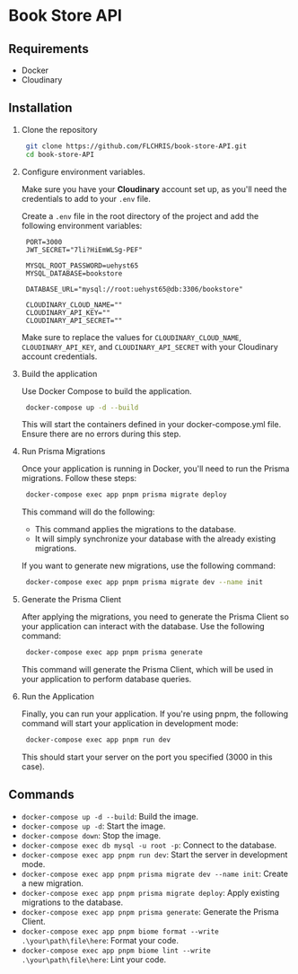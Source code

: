 # Book Store API

## Requirements

- Docker
- Cloudinary

## Installation

1. Clone the repository
   ```bash
    git clone https://github.com/FLCHRIS/book-store-API.git
    cd book-store-API
   ```
2. Configure environment variables.
   
   Make sure you have your **Cloudinary** account set up, as you'll need the credentials to add to your `.env` file.

   Create a `.env` file in the root directory of the project and add the following environment variables:
   ```env
    PORT=3000
    JWT_SECRET="7li?HiEmWLSg-PEF"

    MYSQL_ROOT_PASSWORD=uehyst65
    MYSQL_DATABASE=bookstore

    DATABASE_URL="mysql://root:uehyst65@db:3306/bookstore"

    CLOUDINARY_CLOUD_NAME=""
    CLOUDINARY_API_KEY=""
    CLOUDINARY_API_SECRET=""
   ```
   Make sure to replace the values for `CLOUDINARY_CLOUD_NAME`, `CLOUDINARY_API_KEY`, and `CLOUDINARY_API_SECRET` with your Cloudinary account credentials.

3. Build the application

   Use Docker Compose to build the application.
   ```bash
    docker-compose up -d --build
   ```
   This will start the containers defined in your docker-compose.yml file. Ensure there are no errors during this step.

4. Run Prisma Migrations

   Once your application is running in Docker, you'll need to run the Prisma migrations. Follow these steps:
   ```bash
    docker-compose exec app pnpm prisma migrate deploy
   ```
   This command will do the following:

   - This command applies the migrations to the database.
   - It will simply synchronize your database with the already existing migrations.

   If you want to generate new migrations, use the following command:
   ```bash
    docker-compose exec app pnpm prisma migrate dev --name init
   ```

5. Generate the Prisma Client

   After applying the migrations, you need to generate the Prisma Client so your application can interact with the database. Use the following command:
   ```bash
    docker-compose exec app pnpm prisma generate
   ```
   This command will generate the Prisma Client, which will be used in your application to perform database queries.

6. Run the Application

   Finally, you can run your application. If you're using pnpm, the following command will start your application in development mode:
   ```bash
    docker-compose exec app pnpm run dev
   ```
   This should start your server on the port you specified (3000 in this case).

## Commands

- `docker-compose up -d --build`: Build the image.
- `docker-compose up -d`: Start the image.
- `docker-compose down`: Stop the image.
- `docker-compose exec db mysql -u root -p`: Connect to the database.
- `docker-compose exec app pnpm run dev`: Start the server in development mode.
- `docker-compose exec app pnpm prisma migrate dev --name init`: Create a new migration.
- `docker-compose exec app pnpm prisma migrate deploy`: Apply existing migrations to the database.
- `docker-compose exec app pnpm prisma generate`: Generate the Prisma Client.
- `docker-compose exec app pnpm biome format --write .\your\path\file\here`: Format your code.
- `docker-compose exec app pnpm biome lint --write .\your\path\file\here`: Lint your code.
